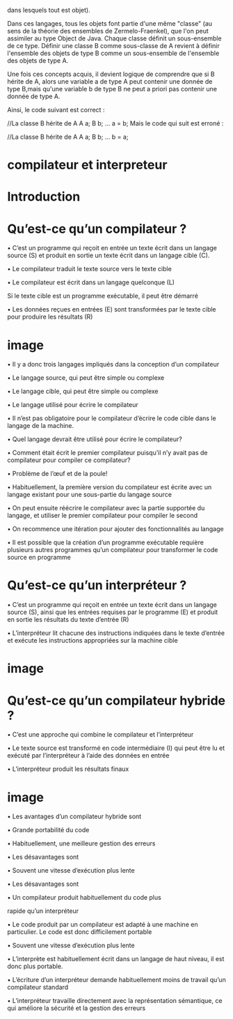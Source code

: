 dans lesquels tout est objet).

Dans ces langages, tous les objets font partie d'une même "classe" (au sens de la théorie des ensembles de Zermelo-Fraenkel), que l'on peut assimiler au type Object de Java. Chaque classe définit un sous-ensemble de ce type. Définir une classe B comme sous-classe de A revient à définir l'ensemble des objets de type B comme un sous-ensemble de l'ensemble des objets de type A.

Une fois ces concepts acquis, il devient logique de comprendre que si B hérite de A, alors une variable a de type A peut contenir une donnée de type B,mais qu'une variable b de type B ne peut a priori pas contenir une donnée de type A.

Ainsi, le code suivant est correct :

  //La classe B hérite de A
  A a;
  B b;
  ...
  a = b;
Mais le code qui suit est erroné :

  //La classe B hérite de A
  A a;
  B b;
  ...
  b = a;


# compilateur et  interpreteur

# Introduction

# Qu’est-ce qu’un compilateur ?

• C’est un programme qui reçoit en entrée un texte écrit 
dans un langage source (S) et produit en sortie un texte 
écrit dans un langage cible (C).

• Le compilateur traduit le texte source vers le texte cible

• Le compilateur est écrit dans un langage quelconque (L)

Si le texte cible est un programme exécutable, il peut être 
démarré

• Les données reçues en entrées (E) sont transformées par 
le texte cible pour produire les résultats (R)

# image

• Il y a donc trois langages impliqués dans la conception 
d’un compilateur

• Le langage source, qui peut être simple ou complexe

• Le langage cible, qui peut être simple ou complexe

• Le langage utilisé pour écrire le compilateur

• Il n’est pas obligatoire pour le compilateur d’écrire le code 
cible dans le langage de la machine.

• Quel langage devrait être utilisé pour écrire le 
compilateur?

• Comment était écrit le premier compilateur puisqu’il n’y 
avait pas de compilateur pour compiler ce compilateur?

• Problème de l’œuf et de la poule!

• Habituellement, la première version du compilateur est écrite 
avec un langage existant pour une sous-partie du langage 
source

• On peut ensuite réécrire le compilateur avec la partie 
supportée du langage, et utiliser le premier compilateur pour 
compiler le second

• On recommence une itération pour ajouter des fonctionnalités 
au langage

• Il est possible que la création d’un programme exécutable 
requière plusieurs autres programmes qu’un compilateur 
pour transformer le code source en programme

# Qu’est-ce qu’un interpréteur ?

• C’est un programme qui reçoit en entrée un texte écrit 
dans un langage source (S), ainsi que les entrées 
requises par le programme (E) et produit en sortie les 
résultats du texte d’entrée (R)

• L’interpréteur lit chacune des instructions indiquées dans 
le texte d’entrée et exécute les instructions appropriées 
sur la machine cible

# image

# Qu’est-ce qu’un compilateur hybride ?

• C’est une approche qui combine le compilateur et 
l’interpréteur

• Le texte source est transformé en code intermédiaire (I) 
qui peut être lu et exécuté par l’interpréteur à l’aide des 
données en entrée

• L’interpréteur produit les résultats finaux

# image

• Les avantages d’un compilateur hybride sont

• Grande portabilité du code

• Habituellement, une meilleure gestion des erreurs

• Les désavantages sont

• Souvent une vitesse d’exécution plus lente

• Les désavantages sont


• Un compilateur produit habituellement du code plus 

rapide qu’un interpréteur

• Le code produit par un compilateur est adapté à une 
machine en particulier. Le code est donc difficilement 
portable

• Souvent une vitesse d’exécution plus lente

• L’interprète est habituellement écrit dans un langage de 
haut niveau, il est donc plus portable.

• L’écriture d’un interpréteur demande habituellement 
moins de travail qu’un compilateur standard

• L’interpréteur travaille directement avec la représentation 
sémantique, ce qui améliore la sécurité et la gestion des 
erreurs
